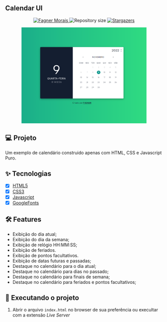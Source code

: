 ## Calendar UI

<p align="center">	
   <a href="https://www.linkedin.com/in/fagner-morais-6732a7130/">
      <img alt="Fagner Morais" src="https://img.shields.io/badge/-FagnerMorais-11998e?style=flat&logo=Linkedin&logoColor=white" />
   </a>
  <img alt="Repository size" src="https://img.shields.io/github/repo-size/F4GN3R/podcastr-nlw?color=11998e">
  <a href="https://github.com/F4GN3R/move.it/stargazers">
    <img alt="Stargazers" src="https://img.shields.io/github/stars/F4GN3R/podcastr-nlw?color=11998e&logo=github">
  </a>
</p>

<p align="center">
   <img alt="Calendar UI" src="./calendar-ui.png" width="400px">
</p>

## 💻 Projeto

Um exemplo de calendário construido apenas com HTML, CSS e Javascript Puro.

## ✨ Tecnologias

- [x] [HTML5](https://developer.mozilla.org/pt-BR/docs/Web/HTML)
- [x] [CSS3](https://developer.mozilla.org/pt-BR/docs/Web/CSS)
- [x] [Javascript](https://developer.mozilla.org/pt-BR/docs/Web/JavaScript)
- [x] [GoogleFonts](https://fonts.google.com/)

## 🛠 Features

- Exibição do dia atual;
- Exibição do dia da semana;
- Exibição de relógio HH:MM:SS;
- Exibição de feriados.
- Exibição de pontos facultativos.
- Exibição de datas futuras e passadas;
- Destaque no calendário para o dia atual;
- Destaque no calendário para dias no passado;
- Destaque no calendário para finais de semana;
- Destaque no calendário para feriados e pontos facultativos;

## 🚀 Executando o projeto

1. Abrir o arquivo `index.html` no browser de sua preferência ou execultar com a extensão _Live Server_
